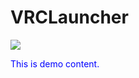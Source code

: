<!DOCTYPE html>
<html>
   <head>
   </head>
   <body>
      <h1>VRCLauncher</h1>
       <img src="https://user-images.githubusercontent.com/105979511/198199627-a10659e0-d5e8-4d6c-bf10-7974647d16ab.png"></img><br/>
      <p style="color:blue">This is demo content.</p>
   </body>
</html>
